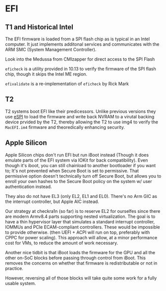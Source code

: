 # EFI

## T1 and Historical Intel

The EFI firmware is loaded from a SPI flash chip as is typical in an Intel computer.  It just implements additonal services and communicates with the ARM SMC (System Management Controller).

Look into the Medussa from CMIzapper for direct access to the SPI Flash

`eficheck` is a utility provided in 10.13 to verify the firmware of the SPI flash chip, though it skips the Intel ME region.

`efivalidate` is a re-implementation of `eficheck` by Rick Mark

## T2

T2 systems boot EFI like their predicessors.  Unlike previous versions they use [eSPI](https://www.intel.com/content/dam/support/us/en/documents/software/chipset-software/327432-004_espi_base_specification_rev1.0_cb.pdf) to load the firmware and write back NVRAM to a virutal backing device prvided by the T2, thereby allowing the T2 to use img4 to verify the `MacEFI.im4` firmware and theoredically enhancing security.

## Apple Silicon

Apple Silicon chips don't run EFI but run iBoot instead (Though it does emulate parts of the EFI system via IOKit for back compatibility).
Even though it's iboot, you can still chainload to another bootloader if you want to; It's not prevented when Secure Boot is set to permissive.
That permissive option doesn't technically turn off Secure Boot, but allows you to enroll your own hashes to the Secure Boot policy on the system w/ user authentication instead.

They also do not have EL3 (only EL2, EL1 and EL0). There's no Arm GIC as the interrupt controller, but Apple AIC instead.

Our strategy at checkra1n (so far) is to reserve EL2 for ourselfes since there are modern Armv8.4 parts supporting nested virtualization. The goal is to have a thin hypervisor layer that simulates a standard interrupt controller, IOMMUs and PCIe ECAM-compliant controllers. These would be impossible to provide otherwise. (then UEFI + ACPI will run on top, preferably with CPPC for power scaling). This approach will allow, at a minor performance cost for VMs, to reduce the amount of work necessary.

Another nice tidbit is that iBoot loads the firmware for the GPU and all the other on-SoC blocks before passing through control from iBoot. This removes the concerns on whether that firmware is redistributable or not in practice.

However, reversing all of those blocks will take quite some work for a fully usable system.
